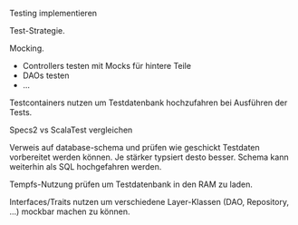 Testing implementieren 

Test-Strategie.

Mocking.
- Controllers testen mit Mocks für hintere Teile
- DAOs testen 
- ...

Testcontainers nutzen um Testdatenbank hochzufahren bei Ausführen der Tests.

Specs2 vs ScalaTest vergleichen

Verweis auf database-schema und prüfen wie geschickt Testdaten vorbereitet werden können.
Je stärker typsiert desto besser. Schema kann weiterhin als SQL hochgefahren werden.

Tempfs-Nutzung prüfen um Testdatenbank in den RAM zu laden.

Interfaces/Traits nutzen um verschiedene Layer-Klassen (DAO, Repository, ...) mockbar machen zu können.